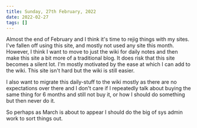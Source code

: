 ```yaml
---
title: Sunday, 27th February, 2022
date: 2022-02-27
tags: []
---
```


Almost the end of February and I think it's time to rejig things with my sites. I've fallen off using this site, and mostly not used any site this month. However, I think I want to move to just the wiki for daily notes and then make this site a bit more of a traditional blog. It does risk that this site becomes a silent lot. I'm mostly motivated by the ease at which I can add to the wiki. This site isn't hard but the wiki is still easier.

I also want to migrate this daily-stuff to the wiki mostly as there are no expectations over there and I don't care if I repeatedly talk about buying the same thing for 6 months and still not buy it, or how I should do something but then never do it.

So perhaps as March is about to appear I should do the big of sys admin work to sort things out.
